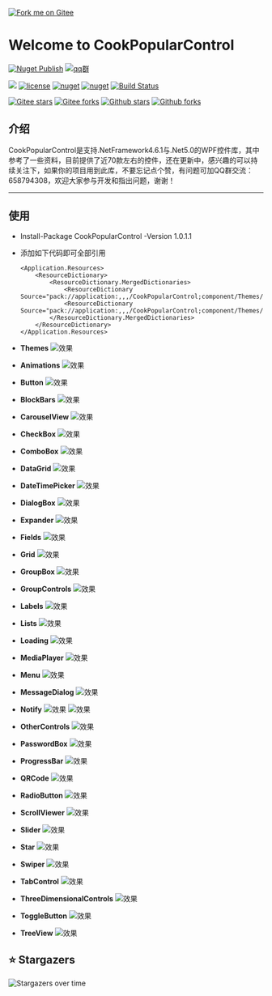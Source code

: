 [![Fork me on Gitee](CookPopularControl/Resources/Images/CookCSharp.png)](https://gitee.com/cook-csharp/CookPopularControl)

# Welcome to CookPopularControl 

[![Nuget Publish](https://github.com/chancezheng/CookPopularControl/actions/workflows/nuget-push.yml/badge.svg)](https://github.com/chancezheng/CookPopularControl/actions/workflows/nuget-push.yml) [![qq群](https://img.shields.io/badge/qq-658794308-red.svg)](https://jq.qq.com/?_wv=1027&k=hVVHKJ1V) 

[![](https://img.shields.io/badge/Author-写代码的厨子-brightgreen.svg)](https://gitee.com/cook-csharp/CookPopularControl) [![license](https://img.shields.io/badge/license-Apache2.0-brightgreen.svg)](https://gitee.com/cook-csharp/CookPopularControl/blob/chance_dev/LICENSE) [![nuget](https://img.shields.io/nuget/v/CookPopularControl.svg)](https://www.nuget.org/packages/CookPopularControl) [![nuget](https://img.shields.io/nuget/dt/CookPopularControl.svg)](https://www.nuget.org/packages/CookPopularControl) [![Build Status](https://dev.azure.com/407042815/vue-mapvgl/_apis/build/status/vue-mapvgl-Node.js%20With%20Grunt-CI?branchName=master)]()

[![Gitee stars](https://gitee.com/cook-csharp/CookPopularControl/badge/star.svg?theme=dark)](https://gitee.com/cook-csharp/CookPopularControl) [![Gitee forks](https://gitee.com/cook-csharp/CookPopularControl/badge/fork.svg?theme=dark)](https://gitee.com/cook-csharp/CookPopularControl) 
[![Github stars](https://img.shields.io/github/stars/chancezheng/CookPopularControl.svg?color=red&&logo=github)](https://github.com/chancezheng/CookPopularControl) [![Github forks](https://img.shields.io/github/forks/chancezheng/CookPopularControl.svg?color=red&&logo=github)](https://github.com/chancezheng/CookPopularControl)

## 介绍
CookPopularControl是支持.NetFramework4.6.1与.Net5.0的WPF控件库，其中参考了一些资料，目前提供了近70款左右的控件，还在更新中，感兴趣的可以持续关注下，如果你的项目用到此库，不要忘记点个赞，有问题可加QQ群交流：658794308，欢迎大家参与开发和指出问题，谢谢！
***

## 使用
- Install-Package CookPopularControl -Version 1.0.1.1

- 添加如下代码即可全部引用
    ```
    <Application.Resources>
        <ResourceDictionary>
            <ResourceDictionary.MergedDictionaries>
                <ResourceDictionary Source="pack://application:,,,/CookPopularControl;component/Themes/DefaultPopularControl.xaml"/>
                <ResourceDictionary Source="pack://application:,,,/CookPopularControl;component/Themes/DefaultPopularColor.xaml"/>
            </ResourceDictionary.MergedDictionaries>
        </ResourceDictionary>
    </Application.Resources>
    ```

- **Themes**
    ![效果](MvvmTestDemo/Resources/Effect/Theme.gif)

- **Animations**
    ![效果](MvvmTestDemo/Resources/Effect/Animations.gif)

- **Button**
    ![效果](MvvmTestDemo/Resources/Effect/Button.gif)

- **BlockBars**
    ![效果](MvvmTestDemo/Resources/Effect/BlockBars.png)   

- **CarouselView**
    ![效果](MvvmTestDemo/Resources/Effect/CarouselView.gif)

- **CheckBox**
    ![效果](MvvmTestDemo/Resources/Effect/CheckBox.gif)

- **ComboBox**
    ![效果](MvvmTestDemo/Resources/Effect/ComboBox.gif)

- **DataGrid**
    ![效果](MvvmTestDemo/Resources/Effect/DataGrid.png)

- **DateTimePicker**
    ![效果](MvvmTestDemo/Resources/Effect/DateTimePicker.png) 

- **DialogBox**
    ![效果](MvvmTestDemo/Resources/Effect/DialogBox.gif)

- **Expander**
    ![效果](MvvmTestDemo/Resources/Effect/Expander.gif)

- **Fields**
    ![效果](MvvmTestDemo/Resources/Effect/Fields.png)

- **Grid**
    ![效果](MvvmTestDemo/Resources/Effect/Grid.png)

- **GroupBox**
    ![效果](MvvmTestDemo/Resources/Effect/GroupBox.png)

- **GroupControls**
    ![效果](MvvmTestDemo/Resources/Effect/GroupControls.png)
        
- **Labels**
    ![效果](MvvmTestDemo/Resources/Effect/Labels.png)
    
- **Lists**
    ![效果](MvvmTestDemo/Resources/Effect/Lists.png)

- **Loading**
    ![效果](MvvmTestDemo/Resources/Effect/Loading.gif)

- **MediaPlayer**
    ![效果](MvvmTestDemo/Resources/Effect/MediaPlayer.gif)

- **Menu**
    ![效果](MvvmTestDemo/Resources/Effect/Menu.gif)

- **MessageDialog**
    ![效果](MvvmTestDemo/Resources/Effect/MessageDialog.png)

- **Notify**
    ![效果](MvvmTestDemo/Resources/Effect/Notify.png)
    ![效果](MvvmTestDemo/Resources/Effect/NotifyIcon.png)

- **OtherControls**
    ![效果](MvvmTestDemo/Resources/Effect/OtherControls.gif)

- **PasswordBox**
    ![效果](MvvmTestDemo/Resources/Effect/PasswordBox.gif)

- **ProgressBar**
    ![效果](MvvmTestDemo/Resources/Effect/ProgressBar.gif)

- **QRCode**
    ![效果](MvvmTestDemo/Resources/Effect/QRCode.gif)

- **RadioButton**
    ![效果](MvvmTestDemo/Resources/Effect/RadioButton.png)

- **ScrollViewer**
    ![效果](MvvmTestDemo/Resources/Effect/ScrollViewer.png)

- **Slider**
    ![效果](MvvmTestDemo/Resources/Effect/Slider.gif)
    
- **Star**
    ![效果](MvvmTestDemo/Resources/Effect/Star.png)

- **Swiper**
    ![效果](MvvmTestDemo/Resources/Effect/Swiper.gif)

- **TabControl**
    ![效果](MvvmTestDemo/Resources/Effect/TabControl.png)

- **ThreeDimensionalControls**
    ![效果](MvvmTestDemo/Resources/Effect/ThreeDimensionalControls.gif)

- **ToggleButton**
    ![效果](MvvmTestDemo/Resources/Effect/ToggleButton.gif)
    
- **TreeView**
    ![效果](MvvmTestDemo/Resources/Effect/TreeView.png)

<!-- ### &#8627; Stargazers
[![Stargazers repo roster for @cook-csharp/CookPopularControl](https://reporoster.com/stars/cook-csharp/CookPopularControl)](https://gitee.com/cook-csharp/CookPopularControl/stargazers)

### &#8627; Forkers
[![Forkers repo roster for @cook-csharp/CookPopularControl](https://reporoster.com/forks/cook-csharp/CookPopularControl)](https://gitee.com/cook-csharp/CookPopularControl/members) -->

<!-- ## ‎‍💻 Code Contributors

<img src="https://opencollective.com/CookPopularControl/contributors.svg?width=890&button=false" alt="Code Contributors" style="max-width:100%;"> -->

## ⭐️ Stargazers

<img src="https://starchart.cc/chancezheng/CookPopularControl.svg" alt="Stargazers over time" style="max-width: 100%">

<!-- ## 🏆 Forkers

<img src="https://forkchart.cc/chancezheng/CookPopularControl.svg" alt="Fork over time" style="max-width: 100%"> -->